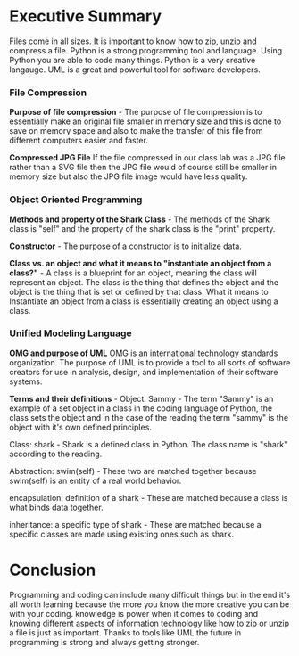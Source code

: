 # Executive Summary 
Files come in all sizes. It is important to know how to zip, unzip and compress a file. Python is a strong programming tool and language. Using Python you are able to code many things. Python is a very creative langauge. UML is a great and powerful tool for software developers.   

### File Compression 

**Purpose of file compression** - The purpose of file compression is to essentially make an original file smaller in memory size and this is done to save on memory space and also to make the transfer of this file from different computers easier and faster.

**Compressed JPG File** If the file compressed in our class lab was a JPG file rather than a SVG file then the JPG file would of course still be smaller in memory size but also the JPG file image would have less quality.

### Object Oriented Programming

**Methods and property of the Shark Class** - The methods of the Shark class is "self" and the property of the shark class is the "print" property.

**Constructor** - The purpose of a constructor is to initialize data.

**Class vs. an object and what it means to "instantiate an object from a class?"** - A class is a blueprint for an object, meaning the class will represent an object. The class is the thing that defines the object and the object is the thing that is set or defined by that class. What it means to Instantiate an object from a class is essentially creating an object using a class. 

### Unified Modeling Language

**OMG and purpose of UML** OMG is an international technology standards organization. The purpose of UML is to provide a tool to all sorts of software creators for use in analysis, design, and implementation of their software systems. 

**Terms and their definitions** -
Object: Sammy - The term "Sammy" is an example of a set object in a class in the coding language of Python, the class sets the object and in the case of the reading the term "sammy" is the object with it's own defined principles.

Class: shark - Shark is a defined class in Python. The class name is "shark" according to the reading.  

Abstraction: swim(self) - These two are matched together because swim(self) is an entity of a real world behavior.

encapsulation: definition of a shark - These are matched because a class is what binds data together. 

inheritance: a specific type of shark - These are matched because a specific classes are made using existing ones such as shark.

# Conclusion
Programming and coding can include many difficult things but in the end it's all worth learning because the more you know the more creative you can be with your coding. knowledge is power when it comes to coding and knowing different aspects of information technology like how to zip or unzip a file is just as important. Thanks to tools like UML the future in programming is strong and always getting stronger. 
